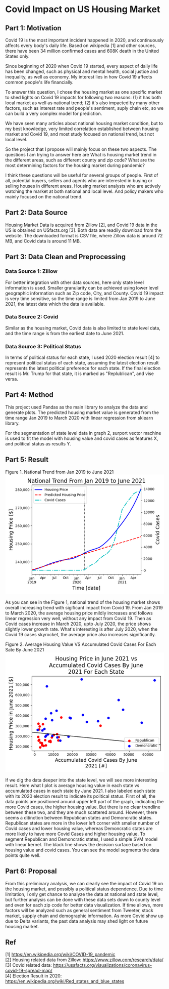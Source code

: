 # Covid Impact on US Housing Market

## Part 1: Motivation

Covid 19 is the most important incident happened in 2020, and continuously affects every
body's daily life. Based on wikipedia [1] and other sources, there have been 34 million confirmed cases and 608K death in the 
United States only. 

Since beginning of 2020 when Covid 19 started, every aspect of daily life has been changed, such as physical and mental health,
social justice and inequality, as well as economy. My interest lies in how Covid 19 affects common people's life 
financially. 

To answer this question, I chose the housing market as one specific market to shed lights on Covid 19 impacts for following two reasons:
(1) it has both local market as well as national trend;  (2) it's also impacted by many other factors, such as interest rate
and people's sentiment, suply chain etc, so we can build a very complex model for prediction.

We have seen many articles about national housing market condition, but to my best knowledge, very limited correlation established between housing market and Covid 19, and most study focused on national trend, but not local level. 

So the project that I propose will mainly focus on these two aspects. The questions I am trying to answer here are What is housing market trend in the different areas, such as different county and zip code? What are the most determining factors for the housing market during pandemic? 

I think these questions will be useful for several groups of people. First of all, potential buyers, sellers and agents who are interested in buying or selling houses in different areas. Housing market analysts who are actively watching the market at both national and local level. And policy makers who mainly focused on the national trend.


## Part 2: Data Source
Housing Market Data is acquired from Zillow [2], and Covid 19 data in 
the US is obtained on USfacts.org [3]. Both data are readily download from the website. The downloaded format is CSV file, where Zillow data is around 72 MB, and Covid data is around 11 MB.

## Part 3: Data Clean and Preprocessing
### Data Source 1: Zillow
For better integration with other data sources, here only state level information is used. Smaller granularity can be achieved using lower level geographic information such as Zip code, City, and County.
Covid 19 impact is very time sensitive, so the time range is limited from Jan 2019 to June 2021, the latest date which the data is available.
### Data Source 2: Covid
Similar as the housing market, Covid data is also limited to state level data, and the time range is from the earliest date to June 2021.

### Data Source 3: Political Status
In terms of political status for each state, I used 2020 election result [4] to represent political status of each state, assuming the latest election result represents the latest political preference for each state. 
If the final election result is Mr. Trump for that state, it is marked as "Replublican", and vise versa. 

## Part 4: Method
This project used Pandas as the main library to analyze the data and generate plots. The predicted housing market value is generated from the time range Jan 
2019 to March 2020 with linear regression from sklearn library. 

For the segmentation of state level data in graph 2, surport vector machine is used to fit the model with housing value and covid cases as features X, and political status as results Y.

## Part 5: Result
Figure 1. National Trend from Jan 2019 to June 2021
![image1.png](image1.png)

As you can see in the Figure 1, national trend of the housing market shows overall increasing trend with sigificant impact 
from Covid 19. From Jan 2019 to March 2020, the average housing price mildly increases and follows linear regression very well, without any impact from Covid 19. Then as Covid cases increase in March 2020,
upto July 2020, the price shows slightly lower growth rate. What's interesting is after July 2020, when the Covid 19 cases skyrocket, the average price also increases significantly. 

Figure 2. Average Housing Value VS Accumulated Covid Cases For Each Sate By June 2021<br />
![image2.png](image2.png)

If we dig the data deeper into the state level, we will see more interesting result. Here what I plot is average housing value in each state vs accumulated cases in each state by June 2021. I also labeled 
each state with its 2020 election result to indicate its political status. First of all, the data points are positioned around upper left part of the graph, indicating the more Covid cases, the higher housing value. But there is no clear trendline between these two, and they are much scattered around.
However, there seems a ditinction between Republican states and Demoncratic states. Republican states are more in the lower left corner with smaller number of Covid cases and lower housing value, whereas Demoncratic states are more likely to have more Covid Cases and higher housing value.
To segment Republican and Demoncratic states, I used a simple SVM model with linear kernel. The black line shows the decision surface based on housing value and covid cases. You can see the model segments the data points quite well. 

## Part 6: Proposal
From this preliminary analysis, we can clearly see the impact of Covid 19 on the housing market, and possibly a political status dependence. 
Due to time limitation, I only get chance to analyze the data at national and state level, but further analysis can be done with these data sets down to county level and even for each zip code for better data visualization.
If time allows, more factors will be analyzed such as general sentiment from Tweeter, stock market, supply chain and demographic information.  As more Covid show up due to Delta variants, the past
data analysis may shed light on future housing market.

## Ref
[1] https://en.wikipedia.org/wiki/COVID-19_pandemic<br />
[2] Housing related data from Zillow: https://www.zillow.com/research/data/<br />
[3] Covid related data: https://usafacts.org/visualizations/coronavirus-covid-19-spread-map/<br />
[4] Election Result in 2020: https://en.wikipedia.org/wiki/Red_states_and_blue_states<br />
